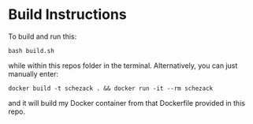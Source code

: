 # Build Instructions
To build and run this:
```
bash build.sh
```
while within this repos folder in the terminal.
Alternatively, you can just manually enter:
```
docker build -t schezack . && docker run -it --rm schezack
```
and it will build my Docker container from that Dockerfile provided in this repo.
